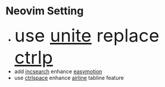 # Neovim Setting
- <font size="16">use [unite] replace [ctrlp]</font>
- add [incsearch] enhance [easymotion]
- use [ctrlspace] enhance [airline] tabline feature


[unite]:https://github.com/Shougo/unite.vim
[ctrlp]:https://github.com/kien/ctrlp.vim
[incsearch]:https://github.com/haya14busa/incsearch.vim
[easymotion]:https://github.com/easymotion/vim-easymotion
[ctrlspace]:https://github.com/vim-ctrlspace/vim-ctrlspace
[airline]:https://github.com/vim-airline/vim-airline
